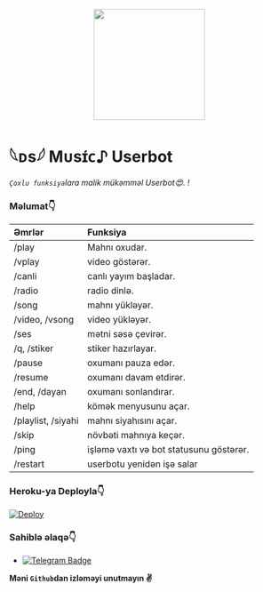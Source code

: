 <p align="center">
  <img src="https://telegra.ph/file/81a9e1d0da4d570012592.jpg" width="200" height="200">
</p>

# 𓆩ᴅs𓆪 Mᴜsɪ́ᴄ♪ Userbot
_`Çoxlu funksiya`lara malik mükəmməl Userbot😍. !_

### Məlumat👇
Əmrlər | Funksiya
:--- | :---
/play | Mahnı oxudar.
/vplay | video göstərər.
/canli | canlı yayım başladar.
/radio | radio dinlə.
/song | mahnı yükləyər.
/video, /vsong | video yükləyər.
/ses | mətni səsə çevirər.
/q, /stiker | stiker hazırlayar.
/pause | oxumanı pauza edər.
/resume | oxumanı davam etdirər.
/end, /dayan | oxumanı sonlandırar.
/help | kömək menyusunu açar.
/playlist, /siyahi | mahnı siyahısını açar.
/skip | növbəti mahnıya keçər.
/ping | işləmə vaxtı və bot statusunu göstərər.
/restart | userbotu yenidən işə salar

### Heroku-ya Deployla👇
[![Deploy](https://www.herokucdn.com/deploy/button.svg)](https://heroku.com/deploy?template=https://github.com/Yushkabotss/mahniuserbot)

### Sahiblə əlaqə👇
- <a href="https://t.me/ABISHOV_27"><img src="https://img.shields.io/badge/-²⁷ʏᴜsʜᴋᴀ⁰³-0290F7?style=flat-square&amp;labelColor=FFFFFF&amp;logo=Telegram&amp;link=https://t.me/ABISHOV_27" alt="Telegram Badge"></a>

**Məni `Github`dan izləməyi unutmayın ✌️**
